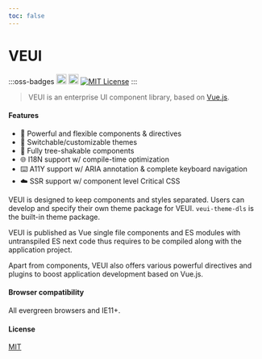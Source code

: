 ```yaml
---
toc: false
---
```

# VEUI

:::oss-badges
[<img alt="VEUI build status" src="https://img.shields.io/github/workflow/status/ecomfe/veui/test/d20" height="20">](https://github.com/ecomfe/veui/actions/workflows/test.yml) [<img alt="VEUI on npm" src="https://img.shields.io/npm/v/veui" height="20">](https://www.npmjs.com/package/veui) [<img alt="MIT License" src="https://img.shields.io/github/license/ecomfe/veui">](https://github.com/ecomfe/veui/blob/d20/LICENSE)
:::

> VEUI is an enterprise UI component library, based on [Vue.js](https://vuejs.org).

#### Features

* 🤘 Powerful and flexible components & directives
* 💅 Switchable/customizable themes
* 🌲 Fully tree-shakable components
* 🌐 I18N support w/ compile-time optimization
* ⌨️ A11Y support w/ ARIA annotation & complete keyboard navigation
* ☁️ SSR support w/ component level Critical CSS

VEUI is designed to keep components and styles separated. Users can develop and specify their own theme package for VEUI. `veui-theme-dls` is the built-in theme package.

VEUI is published as Vue single file components and ES modules with untranspiled ES next code thus requires to be compiled along with the application project.

Apart from components, VEUI also offers various powerful directives and plugins to boost application development based on Vue.js.

#### Browser compatibility

All evergreen browsers and IE11+.

#### License

[MIT](https://github.com/ecomfe/veui/blob/dev/LICENSE)

